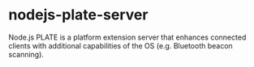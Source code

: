 # nodejs-plate-server
Node.js PLATE is a platform extension server that enhances connected clients with additional capabilities of the OS (e.g. Bluetooth beacon scanning).
